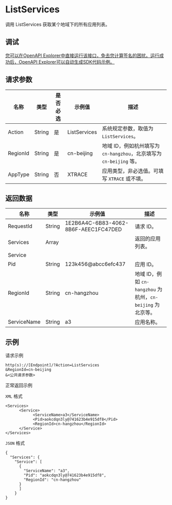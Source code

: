 # ListServices

调用 ListServices 获取某个地域下的所有应用列表。

## 调试

[您可以在OpenAPI Explorer中直接运行该接口，免去您计算签名的困扰。运行成功后，OpenAPI Explorer可以自动生成SDK代码示例。](https://api.aliyun.com/#product=xtrace&api=ListServices&type=RPC&version=2019-08-08)

## 请求参数

|名称|类型|是否必选|示例值|描述|
|--|--|----|---|--|
|Action|String|是|ListServices|系统规定参数，取值为 `ListServices`。 |
|RegionId|String|是|cn-beijing|地域 ID，例如杭州填写为 `cn-hangzhou`，北京填写为`cn-beijing` 等。 |
|AppType|String|否|XTRACE|应用类型，非必选值。可填写 `XTRACE` 或不填。 |

## 返回数据

|名称|类型|示例值|描述|
|--|--|---|--|
|RequestId|String|1E2B6A4C-6B83-4062-8B6F-AEEC1FC47DED|请求 ID。 |
|Services|Array| |返回的应用列表。 |
|Service| | | |
|Pid|String|123k456@abcc6efc437|应用 ID。 |
|RegionId|String|cn-hangzhou|地域 ID，例如 `cn-hangzhou` 为杭州，`cn-beijing` 为北京等。 |
|ServiceName|String|a3|应用名称。 |

## 示例

请求示例

```
http(s)://[Endpoint]/?Action=ListServices
&RegionId=cn-beijing
&<公共请求参数>
```

正常返回示例

`XML` 格式

```
<Services>
      <Service>
            <ServiceName>a3</ServiceName>
            <Pid>aokcdqn3ly@741623b4e915df8</Pid>
            <RegionId>cn-hangzhou</RegionId>
      </Service>
</Services>
```

`JSON` 格式

```
{
  "Services": {
    "Service": [
      {
        "ServiceName": "a3",
        "Pid": "aokcdqn3ly@741623b4e915df8",
        "RegionId": "cn-hangzhou"
      }
      ]
    }
}
```

